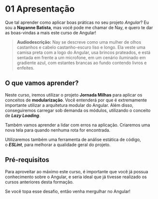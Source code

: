 # 01 Apresentação

Que tal aprender como aplicar boas práticas no seu projeto _Angular_? Eu sou a **Nayanne Batista**, mas você pode me chamar de Nay, e quero te dar as boas-vindas a mais este curso de Angular!

> **Audiodescrição:** Nay se descreve como uma mulher de olhos castanhos e cabelo castanho-escuro liso e longo. Ela veste uma camisa preta com a logo do Angular, usa brincos prateados, e está sentada em frente a um microfone, em um cenário iluminado em gradiente azul, com estantes brancas ao fundo contendo livros e enfeites.

## O que vamos aprender?

Neste curso, iremos utilizar o projeto **Jornada Milhas** para aplicar os conceitos de **modularização**. Você entenderá por que é extremamente importante utilizar a arquitetura modular do Angular. Além disso, conseguiremos carregar sob demanda os módulos, utilizando o conceito de _**Lazy Loading**_.

Também vamos aprender a lidar com erros na aplicação. Criaremos uma nova tela para quando nenhuma rota for encontrada.

Utilizaremos também uma ferramenta de análise estática de código, o _**ESLint**_, para melhorar a qualidade geral do projeto.

## Pré-requisitos

Para aproveitar ao máximo este curso, é importante que você já possua conhecimento sobre o Angular, e seria ideal que já tivesse realizado os cursos anteriores desta formação.

Se você topa esse desafio, então venha mergulhar no Angular!